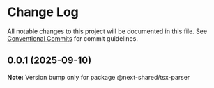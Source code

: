 # Change Log

All notable changes to this project will be documented in this file.
See [Conventional Commits](https://conventionalcommits.org) for commit guidelines.

## 0.0.1 (2025-09-10)

**Note:** Version bump only for package @next-shared/tsx-parser
